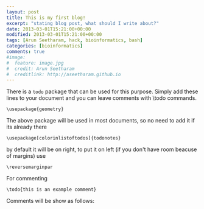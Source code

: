 ```yaml
---
layout: post
title: This is my first blog!
excerpt: "stating blog post, what should I write about?"
date: 2013-03-01T15:21:00+00:00
modified: 2013-03-01T15:21:00+00:00
tags: [Arun Seetharam, hack, bioinformatics, bash]
categories: [bioinformatics]
comments: true
#image:
#  feature: image.jpg
#  credit: Arun Seetharam
#  creditlink: http://aseetharam.github.io
---
```


There is a `todo` package that can be used for this purpose. Simply add these lines to your document and you can leave comments with \todo commands.

```
\usepackage{geometry}
```


The above package will be used in most documents, so no need to add it if its already there

```
\usepackage[colorinlistoftodos]{todonotes}
```

by default it will be on right, to put it on left (if you don't have room beacuse of margins) use

```
\reversemarginpar
```

For commenting

```
\todo{this is an example comment}
```

Comments will be show as follows:


